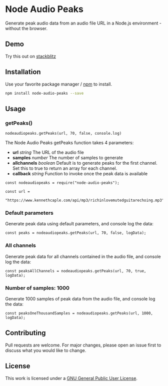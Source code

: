 # Node Audio Peaks

Generate peak audio data from an audio file URL in a Node.js environment - without the browser.

## Demo

Try this out on [stackblitz](https://node-fswsla.stackblitz.io)

## Installation

Use your favorite package manager / [npm](https://www.npmjs.com/package/npm) to install.

```bash
npm install node-audio-peaks --save
```
## Usage
### getPeaks()

```nodeaudiopeaks.getPeaks(url, 70, false, console.log)```

The Node Audio Peaks getPeaks function takes 4 parameters:

- **url**  *string*  The URL of the audio file
- **samples**  *number* The number of samples to generate
- **allchannels**  *boolean* Default is to generate peaks for the first channel.  Set this to true to return an array for each channel.
- **callback**  *string* Function to invoke once the peak data is available

```
const nodeaudiopeaks = require("node-audio-peaks");

const url =
  "https://www.kennethcaple.com/api/mp3/richinlovemutedguitarechoing.mp3";

```
### Default parameters
Generate peak data using default parameters, and console log the data:
```
const peaks = nodeaudiopeaks.getPeaks(url, 70, false, logData);
```
### All channels
Generate peak data for all channels contained in the audio file, and console log the data:
```
const peaksAllChannels = nodeaudiopeaks.getPeaks(url, 70, true, logData);
```
### Number of samples: 1000
Generate 1000 samples of peak data from the audio file, and console log the data:
```
const peaksOneThousandSamples = nodeaudiopeaks.getPeaks(url, 1000, logData);

```
## Contributing
Pull requests are welcome. For major changes, please open an issue first to discuss what you would like to change.

## License
This work is licensed under a [GNU General Public User License](https://github.com/califken/node-audio-peaks/blob/main/LICENSE).
